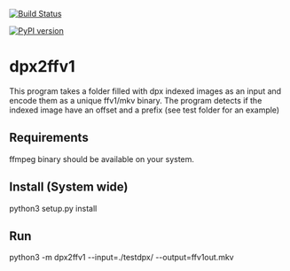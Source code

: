 [![Build Status](https://travis-ci.com/DerouineauNicolas/dpx_to_ffv1.svg?branch=master)](https://travis-ci.com/DerouineauNicolas/dpx_to_ffv1)

[![PyPI version](https://badge.fury.io/py/dpx2ffv1.svg)](https://badge.fury.io/py/dpx2ffv1)

dpx2ffv1
===================

This program takes a folder filled with dpx indexed images as an input and encode them as a unique ffv1/mkv binary.
The program detects if the indexed image have an offset and a prefix (see test folder for an example)

Requirements
-------------------

ffmpeg binary should be available on your system.

Install (System wide)
-------------------

python3 setup.py install

Run 
-------------------

python3 -m dpx2ffv1 --input=./testdpx/ --output=ffv1out.mkv
